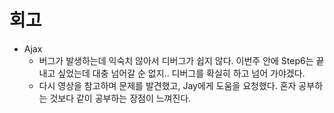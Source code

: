 # 회고

- Ajax
    - 버그가 발생하는데 익숙치 않아서 디버그가 쉽지 않다. 이번주 안에 Step6는 끝내고 싶었는데 대충 넘어갈 순 없지.. 디버그를 확실히 하고 넘어 가야겠다.
    - 다시 영상을 참고하며 문제를 발견했고, Jay에게 도움을 요청했다. 혼자 공부하는 것보다 같이 공부하는 장점이 느껴진다. 

     

